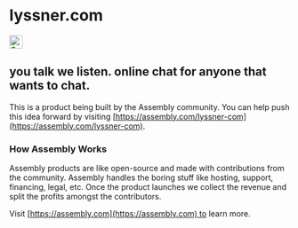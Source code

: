 # lyssner.com

<a href="https://assembly.com/lyssner-com/bounties"><img src="https://asm-badger.herokuapp.com/lyssner-com/badges/tasks.svg" height="24px" alt="Open Tasks" /></a>

## you talk we listen. online chat for anyone that wants to chat.

This is a product being built by the Assembly community. You can help push this idea forward by visiting [https://assembly.com/lyssner-com](https://assembly.com/lyssner-com).

### How Assembly Works

Assembly products are like open-source and made with contributions from the community. Assembly handles the boring stuff like hosting, support, financing, legal, etc. Once the product launches we collect the revenue and split the profits amongst the contributors.

Visit [https://assembly.com](https://assembly.com) to learn more.
